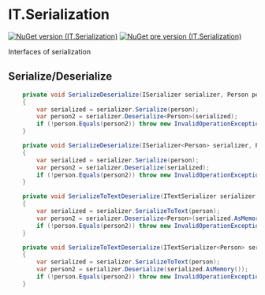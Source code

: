 # IT.Serialization
[![NuGet version (IT.Serialization)](https://img.shields.io/nuget/v/IT.Serialization.svg)](https://www.nuget.org/packages/IT.Serialization)
[![NuGet pre version (IT.Serialization)](https://img.shields.io/nuget/vpre/IT.Serialization.svg)](https://www.nuget.org/packages/IT.Serialization)

Interfaces of serialization

## Serialize/Deserialize

```csharp
    private void SerializeDeserialize(ISerializer serializer, Person person)
    {
        var serialized = serializer.Serialize(person);
        var person2 = serializer.Deserialize<Person>(serialized);
        if (!person.Equals(person2)) throw new InvalidOperationException();
    }

    private void SerializeDeserialize(ISerializer<Person> serializer, Person person)
    {
        var serialized = serializer.Serialize(person);
        var person2 = serializer.Deserialize(serialized);
        if (!person.Equals(person2)) throw new InvalidOperationException();
    }

    private void SerializeToTextDeserialize(ITextSerializer serializer, Person person)
    {
        var serialized = serializer.SerializeToText(person);
        var person2 = serializer.Deserialize<Person>(serialized.AsMemory());
        if (!person.Equals(person2)) throw new InvalidOperationException();
    }

    private void SerializeToTextDeserialize(ITextSerializer<Person> serializer, Person person)
    {
        var serialized = serializer.SerializeToText(person);
        var person2 = serializer.Deserialize(serialized.AsMemory());
        if (!person.Equals(person2)) throw new InvalidOperationException();
    }
```